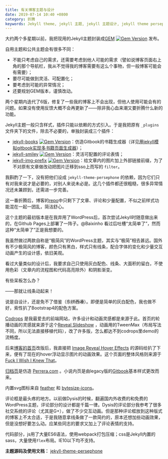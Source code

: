 ```yaml
---
title: 有关博客主题与设计
date: 2019-07-14 10:40 +0800
category: 折腾
keywords: Jekyll theme, jekyll 主题, jekyll 主题设计, jekyll theme persephone
---
```

大约两个多星期以前，我把现用的Jekyll主题封装成[GEM](https://rubygems.org/gems/jekyll-theme-persephone) [![Gem Version](https://badge.fury.io/rb/jekyll-theme-persephone.svg)](https://rubygems.org/gems/jekyll-theme-persephone) 发布。

自用主题和公共主题会有很多不同：

- 不能只考虑自己的需求，还需要考虑到他人可能的需求（譬如说博客页面右上角的那个导航栏，我从不觉得我的博客需要有这么个事物，但一般博客可能会有需要）；
- 要尽可能做到灵活、可配置化；
- 要考虑到可能的异常情况；
- 还要规划GEM版本，谨慎改动。

两个星期内迭代了6版，修复了一些我的博客上不会出现，但他人使用可能会有的问题。如果没有使用反馈大概不会再更新了——除非我心血来潮又要折腾什么新的功能。

Jekyll主题一般只含样式，插件只能以依赖的方式引入。于是我把原有 `_plugins` 文件夹下的文件，除去不必要的，单独封装成三个插件：

- [jekyll-books](https://github.com/erlzhang/jekyll-books) [![Gem Version](https://badge.fury.io/rb/jekyll-books.svg)](https://rubygems.org/gems/jekyll-books)：仿造Gitbook的书籍生成器（详见[用jekyll模拟gitbook实现多书籍页面生成器](/blog/gitbook-made-of-jekyll)）；
- [jekyll-smiley](https://github.com/erlzhang/jekyll-smiley) [![Gem Version](https://badge.fury.io/rb/jekyll-smiley.svg)](https://rubygems.org/gems/jekyll-smiley)：灵活可配置的评论表情；
- [jekyll-img-prefix](https://github.com/erlzhang/jekyll-img-prefix) [![Gem Version](https://badge.fury.io/rb/jekyll-img-prefix.svg)](https://rubygems.org/gems/jekyll-img-prefix)：给文章内的图片加上外部链接前缀，为了不对原有文章做改动把图片迁移到sso上而写的 `filter`。

我斟酌了一下，没有把他们设成 `jekyll-theme-persephone` 的依赖，因为它们只有对我来说才是必要的，对别人来说未必是。这几个插件都还很粗糙，很多异常情况还未兼顾到，还需进一步完善。

这一番折腾后，博客的[repo](https://github.com/erlzhang/erl.im)中只剩下了文章、评论和少量配置，不似之前样式功能混在一起一团乱，简洁舒心。

这个主题的最初版本是在我弃用了WordPress后，首次尝试Jekyll时随意做出来的，在Github Pages上部署了一阵子。@Baixinho 看过后吐槽“太简单了”，然而这种“太简单了”正是我想要的。

我虽然做过两款自称是“极简风”的WordPress主题，其实与“极简”相去甚远。国外有不少极简风的博客，颜色只有黑白，样式只有线条，配合字体的变化和少量交互动画产生的设计感，依旧美观。

看过大量类似的设计后，我要求自己只使用灰白配色、线条、大面积的留白，不使用色彩（文章内的流程图和代码高亮除外）和阴影渐变。

有些呆板怎么办？

——那就让线条动起来！

说是自设计，还是免不了借鉴（~~东拼西凑~~）。即便是简单的灰白配色，我也做不好，索性扒了Bootstrap4的配色方案。

[Codrops](https://tympanus.net/codrops/) 是我最爱去的前端网站，许多设计和动画灵感都是来源于此。首页的轮播动画的灵感就来源于这个[Reveal Slideshow](https://tympanus.net/Development/RevealSlideshow/) ，动画用的TweenMax（布局写法不同，所以无法直接移植代码），改了许多版，怎么都达不到codrops里demo的流畅度。

后来[博客的首页](/blog)改版后，我直接把 [Image Reveal Hover Effects](https://tympanus.net/Development/ImageRevealHover/) 的源码给扒了下来，便有了现在的hover浮动显示图片的动画效果。这个页面的整体风格则来源于 [Fuck I Wish I Knew That](https://fuckiwishiknewth.at/)。

[归档页](/archive)是仿造 [Perrera.com](http://perrera.com) 。小说内页是由legacy版的[Gitbook](https://legacy.gitbook.com/)基本样式更改而来。

内置svg图标来自 [feather](https://feathericons.com/) 和 [bytesize-icons](https://github.com/danklammer/bytesize-icons)。
 
评论框是最头疼的地方。以前做Dysis的时候，翻遍国内外收费的和免费的WordPress主题，评论部分的设计都是千篇一律。Dysis的评论部分我参考了很多社交系统的评论（尤其是G+），做了不少交互动画。但是那种评论框放到这种版式的博客上不太合适，于是我随意拿线条做了一款简约的，原本还想加些动画效果，但是没想好要怎么动。应某些同志的要求又加上了评论表情的支持。

代码部分，js用了大量ES6语法，使用webpack打包压缩；css是Jekyll内置的sass，大量使用`flex`布局。IE10以下均不支持。

**主题源码及使用文档：** [jekyll-theme-persephone](https://github.com/erlzhang/jekyll-theme-persephone)
